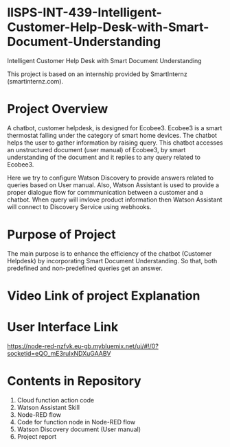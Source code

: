 # llSPS-INT-439-Intelligent-Customer-Help-Desk-with-Smart-Document-Understanding
Intelligent Customer Help Desk with Smart Document Understanding

This project is based on an internship provided by SmartInternz (smartinternz.com).

# Project Overview

A chatbot, customer helpdesk, is designed for Ecobee3. Ecobee3 is a smart thermostat falling under the category of smart home devices. The chatbot helps the user to gather information by raising query. This chatbot accesses an unstructured document (user manual) of Ecobee3, by smart understanding of the document and it replies to any query related to Ecobee3.

Here we try to configure Watson Discovery to provide answers related to queries based on User manual.
Also, Watson Assistant is used to provide a proper dialogue flow for commmunication between a customer and a chatbot.
When query will invlove product information then Watson Assistant will connect to Discovery Service using webhooks. 

# Purpose of Project

The main purpose is to enhance the efficiency of the chatbot (Customer Helpdesk) by incorporating Smart Document Understanding. So that, both predefined and non-predefined queries get an answer. 

# Video Link of project Explanation



# User Interface Link

https://node-red-nzfvk.eu-gb.mybluemix.net/ui/#!/0?socketid=eQO_mE3ruIxNDXuGAABV

# Contents in Repository

1. Cloud function action code
2. Watson Assistant Skill
3. Node-RED flow
4. Code for function node in Node-RED flow
5. Watson Discovery document (User manual)
6. Project report


